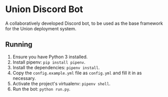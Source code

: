 # Union Discord Bot

A collaboratively developed Discord bot, to be used as the base framework for the Union deployment system.

## Running

1. Ensure you have Python 3 installed.
2. Install pipenv: `pip install pipenv`.
3. Install the dependencies: `pipenv install`.
4. Copy the `config.example.yml` file as `config.yml` and fill it in as necessary.
5. Activate the project's virtualenv: `pipenv shell`.
6. Run the bot: `python run.py`.
